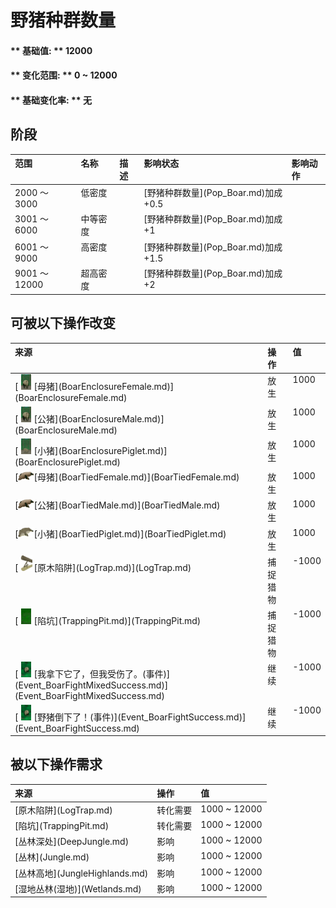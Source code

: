 # 野猪种群数量  
#### ** 基础值: ** 12000   
#### ** 变化范围: ** 0 ~ 12000  
#### ** 基础变化率: ** 无   
## 阶段  
<table class="table table-bordered"><thead><tr ><th  style="text-align:left;vertical-align:top;" >范围</th><th  style="text-align:left;vertical-align:top;" >名称</th><th  style="text-align:left;vertical-align:top;" >描述</th><th  style="text-align:left;vertical-align:top;" >影响状态</th><th  style="text-align:left;vertical-align:top;" >影响动作</th></tr></thead><tr ><td  style="text-align:left;vertical-align:top;" >2000 ～ 3000</td><td  style="text-align:left;vertical-align:top;" >低密度</td><td  style="text-align:left;vertical-align:top;" ></td><td  style="text-align:left;vertical-align:top;" >[野猪种群数量](Pop_Boar.md)加成+0.5</td><td  style="text-align:left;vertical-align:top;" ></td></tr><tr ><td  style="text-align:left;vertical-align:top;" >3001 ～ 6000</td><td  style="text-align:left;vertical-align:top;" >中等密度</td><td  style="text-align:left;vertical-align:top;" ></td><td  style="text-align:left;vertical-align:top;" >[野猪种群数量](Pop_Boar.md)加成+1</td><td  style="text-align:left;vertical-align:top;" ></td></tr><tr ><td  style="text-align:left;vertical-align:top;" >6001 ～ 9000</td><td  style="text-align:left;vertical-align:top;" >高密度</td><td  style="text-align:left;vertical-align:top;" ></td><td  style="text-align:left;vertical-align:top;" >[野猪种群数量](Pop_Boar.md)加成+1.5</td><td  style="text-align:left;vertical-align:top;" ></td></tr><tr ><td  style="text-align:left;vertical-align:top;" >9001 ～ 12000</td><td  style="text-align:left;vertical-align:top;" >超高密度</td><td  style="text-align:left;vertical-align:top;" ></td><td  style="text-align:left;vertical-align:top;" >[野猪种群数量](Pop_Boar.md)加成+2</td><td  style="text-align:left;vertical-align:top;" ></td></tr></tbody></table>  
  
## 可被以下操作改变  
<table class="table table-bordered"><thead><tr ><th  style="text-align:left;vertical-align:top;" >来源</th><th  style="text-align:left;vertical-align:top;" >操作</th><th  style="text-align:left;vertical-align:top;" >值</th></tr></thead><tr ><td  style="text-align:left;vertical-align:top;" >[<div style="width:25px;display:inline-block;text-align:center"><img decoding="async" src="Sprite/BoarEnclosureFemale.png" href="a.md" style="max-width:25px;max-height:25px;"></div>[母猪](BoarEnclosureFemale.md)](BoarEnclosureFemale.md)</td><td  style="text-align:left;vertical-align:top;" >放生</td><td  style="text-align:left;vertical-align:top;" >1000</td></tr><tr ><td  style="text-align:left;vertical-align:top;" >[<div style="width:25px;display:inline-block;text-align:center"><img decoding="async" src="Sprite/BoarEnclosureMale.png" href="a.md" style="max-width:25px;max-height:25px;"></div>[公猪](BoarEnclosureMale.md)](BoarEnclosureMale.md)</td><td  style="text-align:left;vertical-align:top;" >放生</td><td  style="text-align:left;vertical-align:top;" >1000</td></tr><tr ><td  style="text-align:left;vertical-align:top;" >[<div style="width:25px;display:inline-block;text-align:center"><img decoding="async" src="Sprite/Piglet.png" href="a.md" style="max-width:25px;max-height:25px;"></div>[小猪](BoarEnclosurePiglet.md)](BoarEnclosurePiglet.md)</td><td  style="text-align:left;vertical-align:top;" >放生</td><td  style="text-align:left;vertical-align:top;" >1000</td></tr><tr ><td  style="text-align:left;vertical-align:top;" >[<div style="width:25px;display:inline-block;text-align:center"><img decoding="async" src="Sprite/BoarFemaleTied.png" href="a.md" style="max-width:25px;max-height:25px;"></div>[母猪](BoarTiedFemale.md)](BoarTiedFemale.md)</td><td  style="text-align:left;vertical-align:top;" >放生</td><td  style="text-align:left;vertical-align:top;" >1000</td></tr><tr ><td  style="text-align:left;vertical-align:top;" >[<div style="width:25px;display:inline-block;text-align:center"><img decoding="async" src="Sprite/BoarMaleTied.png" href="a.md" style="max-width:25px;max-height:25px;"></div>[公猪](BoarTiedMale.md)](BoarTiedMale.md)</td><td  style="text-align:left;vertical-align:top;" >放生</td><td  style="text-align:left;vertical-align:top;" >1000</td></tr><tr ><td  style="text-align:left;vertical-align:top;" >[<div style="width:25px;display:inline-block;text-align:center"><img decoding="async" src="Sprite/BoarPigletTied.png" href="a.md" style="max-width:25px;max-height:25px;"></div>[小猪](BoarTiedPiglet.md)](BoarTiedPiglet.md)</td><td  style="text-align:left;vertical-align:top;" >放生</td><td  style="text-align:left;vertical-align:top;" >1000</td></tr><tr ><td  style="text-align:left;vertical-align:top;" >[<div style="width:25px;display:inline-block;text-align:center"><img decoding="async" src="Sprite/LogTrap.png" href="a.md" style="max-width:25px;max-height:25px;"></div>[原木陷阱](LogTrap.md)](LogTrap.md)</td><td  style="text-align:left;vertical-align:top;" >捕捉猎物</td><td  style="text-align:left;vertical-align:top;" >-1000</td></tr><tr ><td  style="text-align:left;vertical-align:top;" >[<div style="width:25px;display:inline-block;text-align:center"><img decoding="async" src="Sprite/TrappingPit.png" href="a.md" style="max-width:25px;max-height:25px;"></div>[陷坑](TrappingPit.md)](TrappingPit.md)</td><td  style="text-align:left;vertical-align:top;" >捕捉猎物</td><td  style="text-align:left;vertical-align:top;" >-1000</td></tr><tr ><td  style="text-align:left;vertical-align:top;" >[<div style="width:25px;display:inline-block;text-align:center"><img decoding="async" src="Sprite/BoarEvent.png" href="a.md" style="max-width:25px;max-height:25px;"></div>[我拿下它了，但我受伤了。(事件)](Event_BoarFightMixedSuccess.md)](Event_BoarFightMixedSuccess.md)</td><td  style="text-align:left;vertical-align:top;" >继续</td><td  style="text-align:left;vertical-align:top;" >-1000</td></tr><tr ><td  style="text-align:left;vertical-align:top;" >[<div style="width:25px;display:inline-block;text-align:center"><img decoding="async" src="Sprite/BoarEvent.png" href="a.md" style="max-width:25px;max-height:25px;"></div>[野猪倒下了！(事件)](Event_BoarFightSuccess.md)](Event_BoarFightSuccess.md)</td><td  style="text-align:left;vertical-align:top;" >继续</td><td  style="text-align:left;vertical-align:top;" >-1000</td></tr></tbody></table>  
  
## 被以下操作需求  
<table class="table table-bordered"><thead><tr ><th  style="text-align:left;vertical-align:top;" >来源</th><th  style="text-align:left;vertical-align:top;" >操作</th><th  style="text-align:left;vertical-align:top;" >值</th></tr></thead><tr ><td  style="text-align:left;vertical-align:top;" >[原木陷阱](LogTrap.md)</td><td  style="text-align:left;vertical-align:top;" >转化需要</td><td  style="text-align:left;vertical-align:top;" >1000 ~ 12000</td></tr><tr ><td  style="text-align:left;vertical-align:top;" >[陷坑](TrappingPit.md)</td><td  style="text-align:left;vertical-align:top;" >转化需要</td><td  style="text-align:left;vertical-align:top;" >1000 ~ 12000</td></tr><tr ><td  style="text-align:left;vertical-align:top;" >[丛林深处](DeepJungle.md)</td><td  style="text-align:left;vertical-align:top;" >影响</td><td  style="text-align:left;vertical-align:top;" >1000 ~ 12000</td></tr><tr ><td  style="text-align:left;vertical-align:top;" >[丛林](Jungle.md)</td><td  style="text-align:left;vertical-align:top;" >影响</td><td  style="text-align:left;vertical-align:top;" >1000 ~ 12000</td></tr><tr ><td  style="text-align:left;vertical-align:top;" >[丛林高地](JungleHighlands.md)</td><td  style="text-align:left;vertical-align:top;" >影响</td><td  style="text-align:left;vertical-align:top;" >1000 ~ 12000</td></tr><tr ><td  style="text-align:left;vertical-align:top;" >[湿地丛林(湿地)](Wetlands.md)</td><td  style="text-align:left;vertical-align:top;" >影响</td><td  style="text-align:left;vertical-align:top;" >1000 ~ 12000</td></tr></tbody></table>  
  


<script>document.title="野猪种群数量 - 卡牌生存百科 Card Survival Wiki";</script>